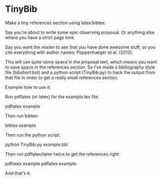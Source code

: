 TinyBib
=======

Make a tiny references section using latex/bibtex.


Say you're about to write some epic observing proposal. Or anything else where you have a strict page limit.

Say you want the reader to see that you have done awesome stuff, so you cite everything with author names: Poppenhaeger et al. (2013).

This will use quite some space in the proposal text, which means you want to save space in the references section. So I've made a bibliography style file (bibshort.bst) and a python script (TinyBib.py) to hack the output from that file in order to get a really small references section.

Example how to use it:

Run pdflatex (or latex) for the example.tex file:

pdflatex example

Then run bibtex:

bibtex example

Then run the python script:

python TinyBib.py example.bbl

Then run pdflatex/latex twice to get the references right:

pdflatex example
pdflatex example

And that's it.

